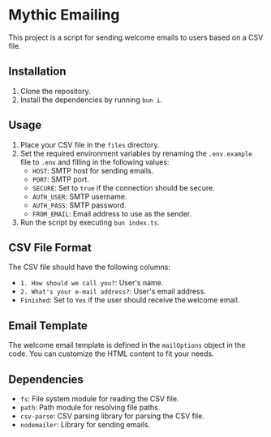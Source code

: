 # Mythic Emailing

This project is a script for sending welcome emails to users based on a CSV file.

## Installation

1. Clone the repository.
2. Install the dependencies by running `bun i`.

## Usage

1. Place your CSV file in the `files` directory.
2. Set the required environment variables by renaming the `.env.example` file to `.env` and filling in the following values:
    - `HOST`: SMTP host for sending emails.
    - `PORT`: SMTP port.
    - `SECURE`: Set to `true` if the connection should be secure.
    - `AUTH_USER`: SMTP username.
    - `AUTH_PASS`: SMTP password.
    - `FROM_EMAIL`: Email address to use as the sender.
3. Run the script by executing `bun index.ts`.

## CSV File Format

The CSV file should have the following columns:
- `1. How should we call you?`: User's name.
- `2. What's your e-mail address?`: User's email address.
- `Finished`: Set to `Yes` if the user should receive the welcome email.

## Email Template

The welcome email template is defined in the `mailOptions` object in the code. You can customize the HTML content to fit your needs.

## Dependencies

- `fs`: File system module for reading the CSV file.
- `path`: Path module for resolving file paths.
- `csv-parse`: CSV parsing library for parsing the CSV file.
- `nodemailer`: Library for sending emails.